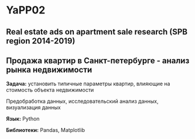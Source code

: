 # YaPP02

## Real estate ads on apartment sale research (SPB region 2014-2019)

## Продажа квартир в Санкт-петербурге - анализ рынка недвижимости

**Задача:** установить типичные параметры квартир, влияющие на стоимость объекта недвижимости

Предобработка данных, исследовательский анализ данных, визуализация данных

**Язык:** Python

**Библиотеки:** Pandas, Matplotlib
